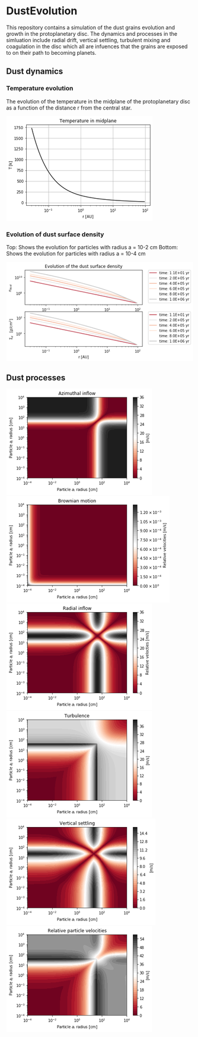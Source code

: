 # DustEvolution

This repository contains a simulation of the dust grains evolution and growth in the protoplanetary disc. 
The dynamics and processes in the simluation include radial drift, vertical settling, turbulent mixing and coagulation in the
disc which all are infuences that the grains are exposed to on their path to becoming planets.

## Dust dynamics 

### Temperature evolution
The evolution of the temperature in the midplane of the protoplanetary disc as a function of the distance r from the central star.

![Screenshot](/plots/temperature.png)

### Evolution of dust surface density
Top: Shows the evolution for particles with radius a = 10-2 cm
Bottom: Shows the evolution for particles with radius a = 10-4 cm

![Screenshot](/plots/dust_dyn_evo.png)

## Dust processes
![Screenshot](/plots/azi.png)
![Screenshot](/plots/brownian.png)
![Screenshot](/plots/radial_drift.png)
![Screenshot](/plots/turbulence.png)
![Screenshot](/plots/vertical.png)
![Screenshot](/plots/rel_all.png)


